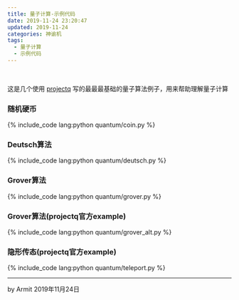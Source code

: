 ```yaml
---
title: 量子计算-示例代码
date: 2019-11-24 23:20:47
updated: 2019-11-24
categories: 神谕机
tags:
  - 量子计算
  - 示例代码
---
```


<br/>

这是几个使用 [projectq](http://projectq.ch/) 写的最最最基础的量子算法例子，用来帮助理解量子计算

### 随机硬币

{% include_code lang:python quantum/coin.py %}

### Deutsch算法

{% include_code lang:python quantum/deutsch.py %}

### Grover算法

{% include_code lang:python quantum/grover.py %}

### Grover算法(projectq官方example)

{% include_code lang:python quantum/grover_alt.py %}

### 隐形传态(projectq官方example)

{% include_code lang:python quantum/teleport.py %}

----
by Armit
2019年11月24日
